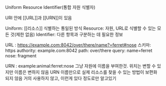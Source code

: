 Uniform Resource Identifier(통합 자원 식별자)

URI 안에 [[URL]]과 [[URN]]이 있음

Uniform: [[리소스]] 식별하는 통일된 방식
Resource: 자원, URL로 식별할 수 있는 모든 것(제한 없음)
Identifier: 다른 항목과 구분하는 데 필요한 정보

URL : https://example.com:8042/over/there/name?=ferret#nose
	스키마: https
	authority: example.com:8042
	path: over/there
	query: name=ferret
	nose: fragment

URN : example:animal:ferret:nose
	그냥 자원에 이름을 부여한것. 위치는 변할 수 있지만 이름은 변하지 않음
	URN 이름만으로 실제 리소스를 찾을 수 있는 방법이 보편화 되지 않음
	거의 사용하지 않고, 이런게 있다 정도로만 알고있기
